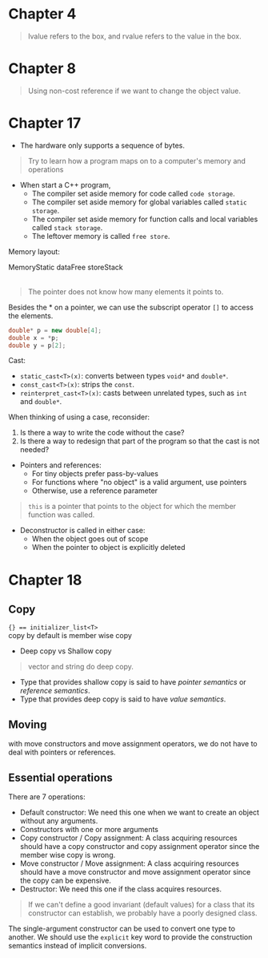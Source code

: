 # Chapter 4
> lvalue refers to the box, and rvalue refers to the value in the box.

# Chapter 8
> Using non-cost reference if we want to change the object value.

# Chapter 17

- The hardware only supports a sequence of bytes.

> Try to learn how a program maps on to a computer's memory and operations

- When start a C++ program,
    - The compiler set aside memory for code called `code storage`.
    - The compiler set aside memory for global variables called `static storage`.
    - The compiler set aside memory for function calls and local variables called `stack storage`.
    - The leftover memory is called `free store`.

Memory layout:
<table>
<tr>Memory</tr>
<tr>Static data</tr>
<tr>Free store</tr>
<tr>Stack</tr>
</table>

> The pointer does not know how many elements it points to.

Besides the * on a pointer, we can use the subscript operator `[]` to access the elements.
```c++
double* p = new double[4];
double x = *p;
double y = p[2];
```

Cast:
- `static_cast<T>(x)`: converts between types `void*` and `double*`.
- `const_cast<T>(x)`: strips the `const`.
- `reinterpret_cast<T>(x)`: casts between unrelated types, such as `int` and `double*`.
 
When thinking of using a case, reconsider:
1. Is there a way to write the code without the case?
2. Is there a way to redesign that part of the program so that the cast is not needed?

- Pointers and references:
    - For tiny objects prefer pass-by-values
    - For functions where "no object" is a valid argument, use pointers
    - Otherwise, use a reference parameter

> `this` is a pointer that points to the object for which the member function was called.

- Deconstructor is called in either case:
  - When the object goes out of scope
  - When the pointer to object is explicitly deleted

# Chapter 18
## Copy
`{} == initializer_list<T>`   
copy by default is member wise copy

- Deep copy vs Shallow copy
> vector and string do deep copy.
- Type that provides shallow copy is said to have _pointer semantics_ or _reference semantics_.
- Type that provides deep copy is said to have _value semantics_.

## Moving
with move constructors and move assignment operators, we do not have to deal with pointers or references.

## Essential operations
There are 7 operations:
* Default constructor: We need this one when we want to create an object without any arguments.
* Constructors with one or more arguments
* Copy constructor / Copy assignment: A class acquiring resources should have a copy constructor and copy assignment operator since the member wise copy is wrong.
* Move constructor / Move assignment: A class acquiring resources should have a move constructor and move assignment operator since the copy can be expensive. 
* Destructor: We need this one if the class acquires resources.
> If we can't define a good invariant (default values) for a class that its constructor can establish, we probably have a poorly designed class.

The single-argument constructor can be used to convert one type to another. 
We should use the `explicit` key word to provide the construction semantics instead of implicit conversions.
